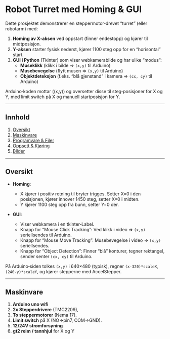 # Robot Turret med Homing & GUI

Dette prosjektet demonstrerer en steppermotor‐drevet “turret” (eller robotarm) med:

1. **Homing av X‐aksen** ved oppstart (finner endestopp) og kjører til midtposisjon.  
2. **Y‐aksen** starter fysisk nederst, kjører 1100 steg opp for en “horisontal” start.  
3. **GUI i Python** (Tkinter) som viser webkamerabilde og har ulike “modus”:  
   - **Museklikk** (klikk i bilde => `(x,y)` til Arduino)  
   - **Musebevegelse** (flytt musen => `(x,y)` til Arduino)  
   - **Objektdeteksjon** (f.eks. “blå gjenstand” i kamera => `(cx, cy)` til Arduino)

Arduino‐koden mottar \((x,y)\) og oversetter disse til steg‐posisjoner for X og Y, med limit switch på X og manuell startposisjon for Y.

---

## Innhold

1. [Oversikt](#oversikt)  
2. [Maskinvare](#maskinvare)  
3. [Programvare & Filer](#programvare--filer)  
4. [Oppsett & Kjøring](#oppsett--kjøring)  
5. [Bilder](#bilder)  

---

## Oversikt

- **Homing**:  
  - X kjører i positiv retning til bryter trigges. Setter X=0 i den posisjonen, kjører innover 1450 steg, setter X=0 i midten.  
  - Y kjører 1100 steg opp fra bunn, setter Y=0 der.

- **GUI**:  
  - Viser webkamera i en tkinter‐Label.  
  - Knapp for “Mouse Click Tracking”: Ved klikk i video => `(x,y)` seriellsendes til Arduino.  
  - Knapp for “Mouse Move Tracking”: Musebevegelse i video => `(x,y)` seriellsendes.  
  - Knapp for “Object Detection”: Finner “blå” konturer, tegner rektangel, sender senter `(cx, cy)` til Arduino.  

På Arduino‐siden tolkes `(x,y)` i 640×480 (typisk), regner `(x-320)*scaleX`, `(240-y)*scaleY`, og kjører stepperne med AccelStepper.

---

## Maskinvare

1. **Arduino uno wifi** 
2. **2x Stepperdrivere** (TMC2209),  
3. **To steppermotorer** (Nema 17).  
4. **Limit switch** på X (NO->pin7, COM->GND).  
5. **12/24V strømforsyning**  
6. **gt2 reim / tannhjul** for X og Y



